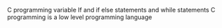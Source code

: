 C programming variable If and if else statements and while statements C programming is a low level programming language
